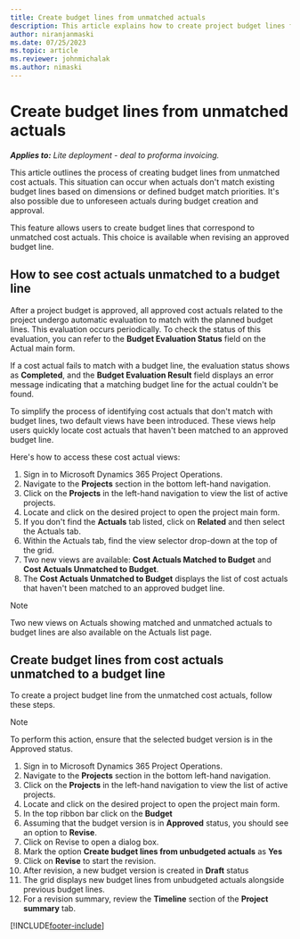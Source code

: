```yaml
---
title: Create budget lines from unmatched actuals
description: This article explains how to create project budget lines from cost actuals that which couldn't be matched to an existing budget lines during revision. 
author: niranjanmaski
ms.date: 07/25/2023
ms.topic: article
ms.reviewer: johnmichalak
ms.author: nimaski
---
```


# Create budget lines from unmatched actuals

**_Applies to:_** _Lite deployment - deal to proforma invoicing._

This article outlines the process of creating budget lines from unmatched cost actuals. This situation can occur when actuals don't match existing budget lines based 
on dimensions or defined budget match priorities. It's also possible due to unforeseen actuals during budget creation and approval.

This feature allows users to create budget lines that correspond to unmatched cost actuals. 
This choice is available when revising an approved budget line.

## How to see cost actuals unmatched to a budget line

After a project budget is approved, all approved cost actuals related to the project undergo automatic evaluation to match with the planned budget lines. 
This evaluation occurs periodically. To check the status of this evaluation, you can refer to the **Budget Evaluation Status** field on the Actual main form.

If a cost actual fails to match with a budget line, the evaluation status shows as **Completed**, and the **Budget Evaluation Result** field displays an error message 
indicating that a matching budget line for the actual couldn't be found. 

To simplify the process of identifying cost actuals that don't match with budget lines, two default views have been introduced. These views help users quickly locate cost actuals 
that haven't been matched to an approved budget line.

Here's how to access these cost actual views:

1. Sign in to Microsoft Dynamics 365 Project Operations.
1. Navigate to the **Projects** section in the bottom left-hand navigation.
1. Click on the **Projects** in the left-hand navigation to view the list of active projects.
1. Locate and click on the desired project to open the project main form.
1. If you don't find the **Actuals** tab listed, click on **Related** and then select the Actuals tab.
1. Within the Actuals tab, find the view selector drop-down at the top of the grid.
1. Two new views are available: **Cost Actuals Matched to Budget** and **Cost Actuals Unmatched to Budget**.
1. The **Cost Actuals Unmatched to Budget** displays the list of cost actuals that haven't been matched to an approved budget line.

> [!NOTE]
> Two new views on Actuals showing matched and unmatched actuals to budget lines are also available on the Actuals list page.
> 

## Create budget lines from cost actuals unmatched to a budget line

To create a project budget line from the unmatched cost actuals, follow these steps.

> [!NOTE]
> To perform this action, ensure that the selected budget version is in the Approved status.

1. Sign in to Microsoft Dynamics 365 Project Operations.
1. Navigate to the **Projects** section in the bottom left-hand navigation.
1. Click on the **Projects** in the left-hand navigation to view the list of active projects.
1. Locate and click on the desired project to open the project main form.
1. In the top ribbon bar click on the **Budget**
1. Assuming that the budget version is in **Approved** status, you should see an option to **Revise**.
1. Click on Revise to open a dialog box.
1. Mark the option **Create budget lines from unbudgeted actuals** as **Yes**
1. Click on **Revise** to start the revision.
1. After revision, a new budget version is created in **Draft** status
1. The grid displays new budget lines from unbudgeted actuals alongside previous budget lines.
1. For a revision summary, review the **Timeline** section of the **Project summary** tab.


[!INCLUDE[footer-include](../../includes/footer-banner.md)]
